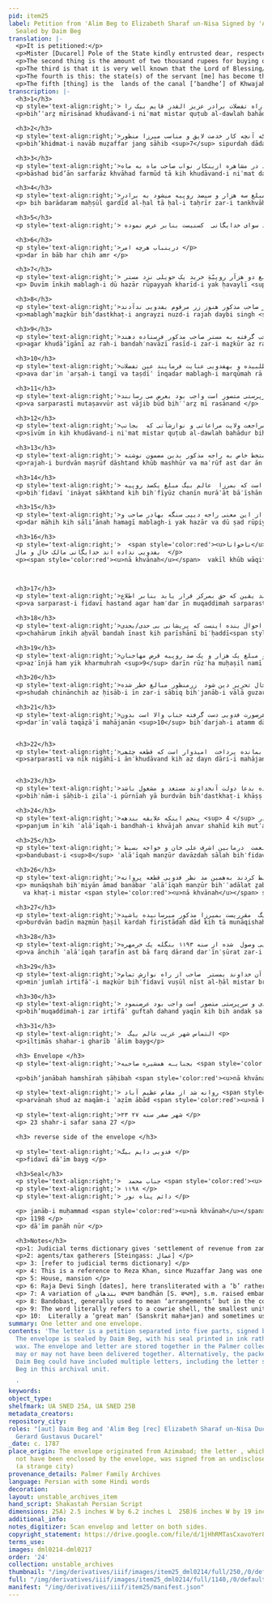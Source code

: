 ```yaml
---
pid: item25
label: Petition from 'Alim Beg to Elizabeth Sharaf un-Nisa Signed by 'Alim Beg + Envelope
  Sealed by Daim Beg
translation: |-
  <p>It is petitioned:</p>
  <p>Mister [Ducarel] Pole of the State kindly entrusted dear, respected brother ['Aziz ul-qadir' (literally: 'the beloved of the heart')] Qaim Beg  As long as the benevolent lord was here, each month the monthly stipend from working for the Nawab Sahib  would be delivered to my brother. The salary from that time up to the time of writing this letter is due, and the amount for the two months, which is 3300 rupees has not reached the aforesaid brother in this state of affairs, the aforementioned brother is passing his days in intense suffering. There is no one [to help] but the lord according to this petition about this matter, whatever order.</p>
  <p>The second thing is the amount of two thousand rupees for buying one  haveli  is  placed in the trust of Mr X and the receipt  For that aforementioned amount by English handwriting is with Raja Devi Singh Bahadur. The aforementioned Mr. Sahab never gave the aforementioned money to this servant.  It would be the very picture of the lord’s guardianship if  the lord through his great generosity could write to obtain the receipt for the above-mentioned amount  from the Raja Bahadur Sahib and have it sent to the aforementioned Mr. Sahab  and  at this time of difficulty and vexation,  if the extent/number of the written amount [on the receipt]  were sought from the Mr. Sahab, and entrust it to the servant.  And it was necessary that this be brought forward. </p>
  <p>The third is that it is very well known that the Lord of Blessing/Favor/Benefit, Mr. Qutb al-Daw'lah Bahādur, at the time of [their] return to the homeland, had dispensed/expended [shown] some care and compassion toward  Ducarel kindly provided this servant with a letter, in his own handwriting, addressed to the Raja of Burdwan, expressing the following: in light of of these graces, it is necessary for him [the rajah of Burdwan] to show this type of regard: to give the amount of 100 rupees per month to Alim Beg,  meaning have the Raja arrange to be given a whole sum of 1,200 rupees per year. Oh lord, the Rajah Devi Singh and also the <span style='color:red'><u>illegible</u></span> Lawyer are well aware of this matter but until now, the Rajah of Burdwan has not given the specified monthly amount to the servant [me]. The lord [Ducarel] is the master of the servant’s [my] health and wealth, and is his guardian. If he [Ducarel] in these matters, too, acts as a guardian, it is certain that justice will prevail. I have communicated everything for your information. Whatever order.</p>
  <p>The fourth is this: the state(s) of the servant [me] has become that of extreme worry , and his [my] situation has reached poverty and  deprivation, and where he [I] has [have] dependents, too  In this way also, he is not getting even one penny (kharmuhra). The situation in Calcutta is clear to the gentleman of high stature, and  the sum of one thousand and one hundred rupees is owed to the  money lenders.  [If] in such a way the details of the account of this money could be passed on to Janab-i Vala for his consideration/inspection. The current state of the debt is outstanding, the above-mentioned amounts have become dangerous, on top of this, the money lenders’ requests [for their money] have increased [to a new high degree], and in all respects—the essential expenses, distress and worry—the servant is in the hands of Janab-i Vala [that great man] without the support and kind regards of that Lord [Ducarel], [this servant] cannot find a way out of [escape from] being indebted to the moneylenders and paying [off] the remainder. It is hoped that the piece of the letter  be ordered to be addressed to the Sahib in/of district Purnea or Burdwan in his own handwriting so that bread can reach the lips (we can eat). We are occupied praying for the prosperity of that lord.</p>
  <p>The fifth [thing] is the  lands of the canal [‘bandhe’] of Khwajah Anwar Shahid   which is a part of  Burdwan.  The beneficent lord [Ducarel]  agreed to fix/confirm the administration <sup>1</sup> for the rent/taxes of these lands by the agents/tax gatherers <sup>2</sup> of Mr Pole of the State [Ducarel] to the servant [me[ for twelve years. When the respected lord departed, a dispute occurred between Ashraf Ali Khan and Khwajah Basit [a dispute occurred] according to the aforementioned claims <sup>3</sup> they seized that aforementioned area through the courts. That is why this servant [I], obtaining a comment and letter from Mister <span style='color:red'><u>illegible</u></span> in the name of the Rajah of Burdwan  on this matter, sent it, saying: as long as the  dispute between the two sides persists, whatever the right of the rent of Mirza Alim Beg which is set to be given to him is paid to the aforementioned Mirza.  Whatever the stated claims of the two sides are, they are different : under these circumstances, the servant [I] received the raised money in the year 1192 Bangla; [but] from the year 1193, the servant has not received one penny (kharmuhra) of the aforementioned amount. Now, Mr ‌Brook is here, if that lord [Ducarel], from his great mercy, could talk to Mister Sahib  about the raised amount. [In that case,] it is certain that with little effort the money will come into the hands of this servant [me]. [This] would be the very picture of lordship and guardianship. It was necessary that this be brought forward. Petition [of] Alim Beg, [sent] from a strange city. </p>
transcription: |-
  <h3>1</h3>
  <p style='text-align:right;'> بعرضمیرسآند خداوند نعمت مستر قطب‌الدّوله بهادر از راه تفضلات برادر عزیز القدر قایم بیک را </p>
  <p>bih’ʿarz̤ mīrisānad khudāvand-i niʿmat mistar quṭub al-dawlah bahādur az rāh-i tafaz̤ulāt barādar-i ʿazīz al-qadar qāyim bayg rā</p>

  <h3>2</h3>
  <p style='text-align:right;'>بخدمت نواب مظفرجنگ صاحب سپرده دادند و گفته دادند که آنچه کار خدمت لایق و مناسب میرزا منظور</p>
  <p>bih’khidmat-i navāb muẓaffar jang sāhib <sup>7</sup> sipurdah dādand va guftah dādand kih ānchih kār-i khidmat lāʾiq va munāsib-i mīrzā-i manẓūr </p>

  <h3>3</h3>
  <p style='text-align:right;'>باشد  بدآن سرفراز  خواهد فرمود تا که خداوند نعمت در اینجا تشریف میداشتند در مشاهره ازینکار نواب صاحب ماه به ماه</p>
  <p>bāshad bid’ān sarfarāz khvāhad farmūd tā kih khudāvand-i niʿmat dar īnjā tashrīf midāshtand dar mushāhirah az’īn’kār-i navāb sāhib māh bih māh </p>

  <h3>4</h3>
  <p style='text-align:right;'>به برادرم محصول گردید الحال تا حال تحریر زر تنخواه ست و دو ماھه را که مبلغ سه ھزار و سیصد روپیه میشود به برادر <span style='color:gray'>مرقوم</span> وصول</p>
  <p> bih barādaram maḥṣūl gardīd al-ḥal tā ḥal-i taḥrīr zar-i tankhvāh bast va dū māhih kih mablagh-i sih hazār va sīṣad rūpiyyah mīshavad bā barādar-i marqūm vuṣūl </p>

  <h3>5</h3> 
  <p style='text-align:right;'> نیست در این صورت اوقات گذاری برادر مذکور بشدت در تکلیف میگذرد سوای خدایگانی  کسنیست بنابر عرض نموده  </p>

  <h3>6</h3> 
  <p style='text-align:right;'>درینباب هرچه امر </p>
  <p>dar īn bāb har chih amr </p>

  <h3>7</h3> 
  <p style='text-align:right;'> دویم اینکه مبلغ دو ھزآر روپیّهَِ خريد یک حویلی نزد مستر<span style='color:gray'>اسٹینگ</span> </unclear> صاحب امانت اَست و رسید  </p>
  <p> Duvīm īnkih mablagh-i dū hazār rūpayyah kharīd-i yak ḥavaylī <sup>5</sup> nuzd-i mistar <span style='color:gray'>hasting</span> ṣāḥib amānat’āst va rasīd-i </p>

  <h3>8</h3> 
  <p style='text-align:right;'>مبلغمذکور بدستخط انگریزی نزد راجه دیبی سنگه بهادر صاحب موجود است مستر صاحب مذکور هنوز زر مرقوم بفدویی ندآدند</p>
  <p>mablagh’maẕkūr bih’dastkhaṭ-i angrayzi nuzd-i rajah daybi singh <sup>6</sup> bahādur ṣāḥib mawjūd ast mistar ṣāḥib-i maẕkūr hanūz zar-i marqūm bih’fidavi nadādand </p>

  <h3>9</h3> 
  <p style='text-align:right;'>اگر خدایگانی از راه بنده‌نوازی رسید  زر مذکور از راجه بهادر صاحب گرفته به مستر صاحب مذکور فرستاده دهند</p>
  <p>agar khudā’īgānī az rah-i bandah′navāzī rasīd-i zar-i maẕkūr az rajah bahādur ṣāḥib giraftah bih mistar ṣāḥib-i maẕkūr firistādah dahand </p>

  <h3>10</h3> 
  <p style='text-align:right;'>و درین  عرصه  تنگی و تصدیع  اینقدر مبلغ مرقومه را از مسٹر صاحب طلبیده و بهفدویی عنایت فرمایند عین تفضلات</p>
  <p>ava dar′in ʿarṣah-i tangī va taṣdīʿ īnqadar mablagh-i marqūmah rā az mistar ṣāḥib ṭalabīdah va bih′fidavī ʿināyat farmā’īnd ʿayn-i tafaz̤ulāt . </p>

  <h3>11</h3> 
  <p style='text-align:right;'>و  سرپرستی متصور است واجب بود بعرض می رسانند </p>
  <p>va sarparastī mutaṣavvūr ast vājib būd bih′ʿarz̤ mī rasānand </p>

  <h3>12</h3> 
  <p style='text-align:right;'>سیوم  این کهه خداوند نعمت مستر قطب الدوله بهادر به وقت مراجعت ولایت مراعاتی و نوازشآتی که  بجانب</p>
  <p>sīvūm īn kih khudāvand-i niʿmat mistar quṭub al-dawlah bahādur bih waqt-i murājʿat-i vilāyat murāʿātī va navazishātī kih bih′jānib-i </p>

  <h3>13</h3> 
  <p style='text-align:right;'> راجه بردوان مصروف داشتند خوب مشهور و معروف است در آن ھنگام خطی بدستخط خاص به راجه مذکور بدین مضمون نوشته </p>
  <p>rajah-i burdvān maṣrūf dāshtand khūb mashhūr va maʿrūf ast dar ān hangām khaṭī bih′dastkhaṭ-i khāṣ bih rajah-i maẕkūr badīn maz̤mūn nivishtah </p>

  <h3>14</h3> 
  <p style='text-align:right;'> بفدویی عنایت  ساختند که  بفیوض چنین مرآعات بایشان لازم است که بمرزا  عالم بیگ مبلغ یکصد روپیه </p>
  <p>bih′fidavī ʿināyat sākhtand kih bih′fīyūz chanīn murāʿāt bā′īshān lāzim ast kih bih′mirzā ʿālim bayg mablagh-i yakṣad rūpiyyah </p>

  <h3>15</h3> 
  <p style='text-align:right;'>در ماهه که سالیانه ھمگی مبلغ یک هزار و دو صد روپیه مقرر کرده دهند خداوندآ از این معنی راجه دیپی سنگه بهادر صاحب و </p>
  <p>dar māhih kih sāli’ānah hamagī mablagh-i yak hazār va dū ṣad rūpiyyah muqarrar kardah dahand khudāvandā az īn mʿanī rājah daybi singh bahādur ṣāḥib va </p>

  <h3>16</h3> 
  <p style='text-align:right;'>  <span style='color:red'><u>ناخوانا</u></span>  وکیل خوب  واقف اند اما تا حال راجه بردوان  در ماهه <span style='color:gray'>منظور/مسطور</span> را 
  بفدویی نداده اند خدایگانی مالک حال و مال  </p>
  <p><span style='color:red'><u>nā khvānah</u></span>  vakīl khūb wāqif′and ammā tā ḥāl rājah-i burdvān dar māhih <span style='color:gray'>manẓūr/masṭūr </span> rā bih′fidavī nadādah′and khudā’īgānī mālik-i ḥāl va māl </p>



  <h3>17</h3> 
  <p style='text-align:right;'>و  سرپرست فدویی هستند اگر همدر این مقدمه سرپرستی فدویی فرمایند یقین که حق بمرکز قرار یابد بنابر اطلاع  <span style='color:gray'>معروض</span> است هر چه امر</p>
  <p>va sarparast-i fidavī hastand agar ham′dar īn muqaddimah sarparastī-i fidavī farmā’īnd yaqīn kih ḥaq bih′markaz qarār yābad binābar iṭṭilāʿ<span style='color:gray'>maʿrūz̤</span> ast har chih amr </p>

  <h3>18</h3> 
  <p style='text-align:right;'>چهارم اینکه احوال بنده اینست که پریشانی بی حدی/بحدی <span style='color:gray'>لاحق</span> حال  <span style='color:gray'>گردید/گوید</span> و نوبت بفقر و فاقه رسید و جایکه علایقه هم هست </p>
  <p>chahārum īnkih ah̤vāl bandah īnast kih parīshānī bī′ḥaddī<span style='color:gray'>lāḥaq</span>  <span style='color:gray'>gūyad/gardīd</span> va nūbat bih'faqr va fāqih rasīd va jāʿīkih ʿalaʿīqih ham hast </p>

  <h3>19</h3> 
  <p style='text-align:right;'>ازینجا هم یک خرمهره درین روز ها محاصل نمی‌شود  وضع کلکته بجناب والا نیکو هویدا است و مبلغ یک هزار و یک صد روپیه قرض مهاجنان</p>
  <p>az′īnjā ham yik kharmuhrah <sup>9</sup> darīn rūz′ha muḥaṣil namī shavad vaz̤ʿ-i kulkatah bih′janāb-i vālā nīkū  huvīdā ast va mablagh-i yik hazār va yik ṣad rūpiyyah qarz̤</p>

  <h3>20</h3> 
  <p style='text-align:right;'>شده چنانچه از حساب این زر سابق بجناب والا گذرانیده است بملاحظه درآمده این تا حال تحریر دین شود  زرمنظور مبالغ خطر شده </p>
  <p>shudah chinānchih az ḥisāb-i īn zar-i sābiq bih′janāb-i vālā guzarānidah ast mulāhiẓah dar āmadah īn tā ḥāl-i taḥrīr dayn shavad zar manẓūr mabāligh khaṭr shudah ,</p>

  <h3>21</h3> 
  <p style='text-align:right;'>درینولا تقاضای مهاجنان  بدرجه اتم دارد و هم از خرج لابدی و حیران و پریشان  به‌هر‌صورت فدویی دست‌ گرفته جناب والا است بدون</p>
  <p>dar′īn′valā taqāz̤āʿī mahājanān <sup>10</sup> bih′darjah-i atamm dārad va az kharj-i labuddī va ḥayrān va parīshān bih′har ṣūrat fidavī dast giraftah-i janāb-i vālā ast bidūn</p>


  <h3>22</h3> 
  <p style='text-align:right;'>سرپرستی و نیک نگاهی آن‌خداوند نمیتواند که از دین داری  مهاجنان رهایی یابد و بمانده پرداخت  امیدوار است که قطعه چٹھی </p>
  <p>sarparastī va nīk nigāhī-i ān′khudāvand kih az dayn dāri-i mahājanān rahāʿī yābad va bih′māndah pardākht umīdvār ast kih qiṭaʿh-i chiṭṭhī </p>


  <h3>23</h3> 
  <p style='text-align:right;'>بنام صاحب ضلع پورنیه یا بردوان بدستخط خاص عنایت فرمایند که بلب نان رسیده بدعا دولت آنخداوند مستعد و مشغول باشد. </p>
  <p>bih′nām-i ṣāḥib-i z̤ilaʿ-i pūrnīah yā burdvān bih'dastkhaṭ-i khāṣṣ ʿināyat farmāyand kih bih'lab nān rasīdah bih′duʿā-i dawlat-i ān′khudāvand mustaʿidd va mashghūl bāshad </p>

  <h3>24</h3> 
  <p style='text-align:right;'>پنجم اینکه علایقه بندهه <sup> 4 </sup> خواجه انور شهید که متعلقه بردوان است از عمال خداوند نعمت مستر قطب الدوله بهادر </p>
  <p>panjum īn′kih ʿalāʿīqah-i bandhah-i khvājah anvar shahīd kih mutʿaliqah-i burdvān ast az ʿamāl-i khudāvand-i niʿmat mistar qutub al-dawlah bahādur </p>

  <h3>25</h3> 
  <p style='text-align:right;'> بندوبست علایقه  منظور دوازده ساله بفدویی مقرر شده بود تشریف بردن  خداوند نعمت  درمابین اشرف علی خان و خواجه بسیط </p>
  <p>bandubast-i <sup>8</sup> ʿalāʿīqah manẓūr davāzdah sālah bih′fidavī muqarrar shudah būd tashrīf burdan-i khudāvand-i niʿmat  darmābayn-i ashraf ʿalī khān va khvājah basīṭ </p>

  <h3>26</h3> 
  <p style='text-align:right;'>مناقشه بمیان آمد بنابر علایقه منظور بعدالت ضبط کردند به‌همین مد نظر فدویی قطعه پروانه<span style='color:gray'>کمینٹ</span> و خط مستر <span style='color:red'><u>ناخوانا</u></span> صاحب بنام راجه </p>
  <p> munāqshah bih′miyān āmad banābar ʿalāʿīqah manẓūr bih′ʿadālat z̤abṭ kardand bih′hamīn mad naẓar-i fidavī qiṭʿah parvānah <span style='color:gray'>kamīnṭt</span>
    va khaṭ-i mistar <span style='color:red'><u>nā khvānah</u></span> ṣāḥib bih′nām-i rājah-i </p>

  <h3>27</h3> 
  <p style='text-align:right;'>بردوان بدین مضمون حاصل کرده فرستاده داد که تا مناقشه طرفین آنچه حق مستاجری میرزا عالم بیگ  مقرریست بمیرزا مذکور میرسانیده باشید  </p>
  <p>burdvān badīn maz̤mūn ḥaṣil kardah firistādah dād kih tā munāqishah-i ṭarafīn ānchih ḥaqq-i mustājirī-yi mīrzā ‘alim bayg muqarrarīst bih′mīrzā-i maẕkūr mi′risānīdah bāshīd </p>

  <h3>28</h3> 
  <p style='text-align:right;'>و آنچه علایقه طرفین است بالقول فرق دارند درینصورت زر ارتفاع سنه ۱۱۹۲ بنگله به‌فدویی وصول  شده از سنه ۱۱۹۳ بنگله یک خرمهره </p>
  <p>va ānchih ʿalāʿīqah ṭarafīn ast bā farq dārand dar′īn′ṣūrat zar-i irtifāʿ sanah-i 1192 bangālah bih′fidavī vuṣūl shudah az sanah-i 1193 bangālah yik kharmuhrah</p>

  <h3>29</h3> 
  <p style='text-align:right;'>من‌جمله ارتفاع مذکور بفدویی وصول نیست الحال مستر بروک صاحب در اینجا تشریف میدارند اگر آن خداوند بمستر  صاحب از راه نوازش تمام </p>
  <p>min′jumlah irtifāʿ-i maẕkūr bih′fidavī vuṣūl nīst al-ḥāl mistar brūk ṣāḥib dar īnjā tashrīf mīdārand agar ān khudāvand bih′mistar ṣāḥib az rāh-i navāzish tamām</p>

  <h3>30</h3> 
  <p style='text-align:right;'> بمقدمه زر ارتفاع گفته دهند یقین که به‌اندک سعی زر مذکور بدست فدویی می‌آید  عین خداوندی و سرپرستی متصور است واجب بود عرضنمود  </p>
  <p>bih’muqaddimah-i zar irtifāʿ guftah dahand yaqīn kih bih andak sa′ī zar-i maẕkūr bih′dast-i fidavī mī āyad ʿayni khudāvandī va sarparastī mutaṣavvur ast wājib būd bih′ʿarz̤ farmūd  </p>

  <h3>31</h3> 
  <p style='text-align:right;'>  التماس شهر غریب عالم بیگ <p>
  <p>iltimās shahar-i gharīb ʿālim bayg</p>

  <h3> Envelope </h3>
  <p style='text-align:right;'>بجنابـه همشیره صاحبه <span style='color:red'><u>ناخوانا</u></span> معظمه مکرمه مد ظله العالیه </p>

  <p>bih’janābah hamshīrah ṣāḥibah <span style='color:red'><u>nā khvānah</u></span> muʿẓmah mukarmah mad ẓilah al-ʿālīyah [Arabic] mudda zilluh</p>

  <p style='text-align:right;'> روانه شد از مقام عظیم آباد <span style='color:red'><u>ناخوانا</u></span> باد! </p>
  <p>arvānah shud az maqām-i ʿaẓīm ābād <span style='color:red'><u>nā khvānah</u></span> bād</p>

  <p style='text-align:right;'>۲۳ شهر صفر سنه ۲۷ </p>
  <p> 23 shahr-i safar sana 27 </p>

  <h3> reverse side of the envelope </h3>

  <p style='text-align:right;'>فدویی دایم بیگ </p>
  <p>fidavī dāʿīm bayg </p>

  <h3>Seal</h3>
  <p style='text-align:right;'>  جناب محمد <span style='color:red'><u>ناخوانا</u></span> است </p>
  <p style='text-align:right;'> ۱۱۹۸ </p>
  <p style='text-align:right;'> دائم پناه نور </p>

  <p> janāb-i muḥammad <span style='color:red'><u>nā khvānah</u></span> ast </p>
  <p> 1198 </p>
  <p> dāʿīm panāh nūr </p>

  <h3>Notes</h3>
  <p>1: Judicial terms dictionary gives 'settlement of revenue from zamindar to government, or tenant to zamindar'. I assume it's the former if Ducarel is collecting - so perhaps 'tax revenue'?</p>
  <p>2: agents/tax gatherers [Steingass: عمال] </p>
  <p> 3: [refer to judicial terms dictionary] </p>
  <p> 4: This is a reference to Reza Khan, since Muzaffar Jang was one of his epithets. Reza Khan had been restored to the post of Naib Nazim in 1780 and held it until his death in 1791. </p>
  <p> 5: House, mansion </p>
  <p> 6: Raja Devi Singh [dates], here transliterated with a ‘b’ rather than a ‘v’ sound as common in Bengal. [Insert reference to Maasir al Umara?] </p>
  <p> 7: A variation of بندهان बन्धान bandhān [S. बन्धन], s.m. raised embankments of earth for flooding lands (Platts). The word denoted an embankment or dam across a stream (Judicial Terms, 10). The area around the tomb is very near this type of embankment protecting the land from the flow of the river. </p>
  <p> 8: Bandobast, generally used to mean ‘arrangements’ but in the context of land revenue signified  'settlement of revenue from zamindar to government, or tenant to zamindar'. Judicial Terms, 10 </p>
  <p> 9: The word literally refers to a cowrie shell, the smallest unit of money in Bengal during the Sultanate period, but by late Mughal times simply denoting a very small amount of money represented by a token. </p>
  <p> 10:  Literally a ‘great man’ (Sanskrit maha+jan) and sometimes used in other parts of India to refer to a village elder but in Bengal in this period denotes a money-lender. Vernacular Judicial and Revenue Terms, 66. </p>
summary: One letter and one envelope.
contents: 'The letter is a petition separated into five parts, signed by ''Alim Beg.
  The envelope is sealed by Daim Beg, with his seal printed in ink rather than with
  wax. The envelope and letter are stored together in the Palmer collection, but they
  may or may not have been delivered together. Alternatively, the packet sealed by
  Daim Beg could have included multiple letters, including the letter signed by ''Ali
  Beg in this archival unit.

  '
keywords:
object_type:
shelfmark: UA SNED 25A, UA SNED 25B
metadata_creators:
repository_city:
roles: "[aut] Daim Beg and 'Alim Beg [rec] Elizabeth Sharaf un-Nisa Ducarel and/or
  Gerard Gustavus Ducarel"
_date: c. 1787
place_origin: The envelope originated from Azimabad; the letter , which may or may
  not have been enclosed by the envelope, was signed from an undisclosed location
  (a strange city)
provenance_details: Palmer Family Archives
language: Persian with some Hindi words
decoration:
layout: unstable_archives_item
hand_script: Shakastah Persian Script
dimensions: 25A) 2.5 inches W by 6.2 inches L  25B)6 inches W by 19 inches  L
additional_info:
notes_digitizer: Scan envelop and letter on both sides.
copyright_statement: https://drive.google.com/file/d/1jHhRMTasCxavoYer89Wn8_Xn65nL0sW0/view?usp=sharing
terms_use:
images: dml0214-dml0217
order: '24'
collection: unstable_archives
thumbnail: "/img/derivatives/iiif/images/item25_dml0214/full/250,/0/default.jpg"
full: "/img/derivatives/iiif/images/item25_dml0214/full/1140,/0/default.jpg"
manifest: "/img/derivatives/iiif/item25/manifest.json"
---
```

